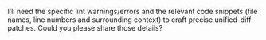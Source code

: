 I’ll need the specific lint warnings/errors and the relevant code snippets (file names, line numbers and surrounding context) to craft precise unified-diff patches. Could you please share those details?